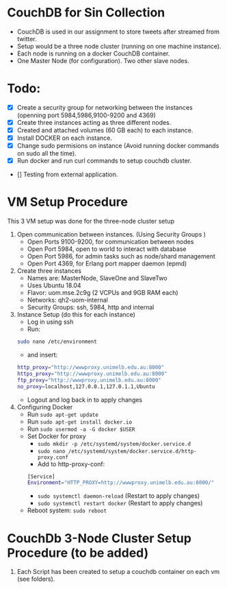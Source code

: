 # CouchDB for Sin Collection

* CouchDB is used in our assignment to store tweets after streamed from twitter. 
* Setup would be a three node cluster (running on one machine instance). 
* Each node is running on a docker CouchDB container.
* One Master Node (for configuration). Two other slave nodes.

# Todo:

- [x] Create a security group for networking between the instances (openning port 5984,5986,9100-9200 and 4369)
- [x] Create three instances acting as three different nodes.
- [x] Created and attached volumes (60 GB each) to each instance.
- [x] Install DOCKER on each instance.
- [x] Change sudo permisions on instance (Avoid running docker commands on sudo all the time).
- [x] Run docker and run curl commands to setup couchdb cluster.
- [] Testing from external application.

# VM Setup Procedure

This 3 VM setup was done for the three-node cluster setup
1. Open communication between instances. (Using Security Groups )
	- Open Ports 9100-9200, for communication between nodes
	- Open Port 5984, open to world to interact with database
	- Open Port 5986, for admin tasks such as node/shard management
	- Open Port 4369, for Erlang port mapper daemon (epmd)
2. Create three instances
	- Names are: MasterNode, SlaveOne and SlaveTwo
	- Uses Ubuntu 18.04
	- Flavor: uom.mse.2c9g (2 VCPUs and 9GB RAM each)
	- Networks: qh2-uom-internal
	- Security Groups: ssh, 5984, http and internal
3. Instance Setup (do this for each instance)
	- Log in using ssh 
	- Run: 
	```bash
	sudo nano /etc/environment
	```
	- and insert:
	```bash
	http_proxy="http://wwwproxy.unimelb.edu.au:8000"
	https_proxy="http://wwwproxy.unimelb.edu.au:8000"
	ftp_proxy="http://wwwproxy.unimelb.edu.au:8000"
	no_proxy=localhost,127.0.0.1,127.0.1.1,Ubuntu
	```
	- Logout and log back in to apply changes
4. Configuring Docker 
	- Run `sudo apt-get update`
	- Run `sudo apt-get install docker.io`
	- Run `sudo usermod -a -G docker $USER`
	- Set Docker for proxy
		* `sudo mkdir -p /etc/systemd/system/docker.service.d`
		* `sudo nano /etc/systemd/system/docker.service.d/http-proxy.conf`
		* Add to http-proxy-conf:
		```bash
		[Service]
		Environment="HTTP_PROXY=http://wwwproxy.unimelb.edu.au:8000/"
		```
		* `sudo systemctl daemon-reload` (Restart to apply changes)
		* `sudo systemctl restart docker` (Restart to apply changes)
	- Reboot system: `sudo reboot`

# CouchDb 3-Node Cluster Setup Procedure (to be added)
1. Each Script has been created to setup a couchdb container on each vm (see folders).
